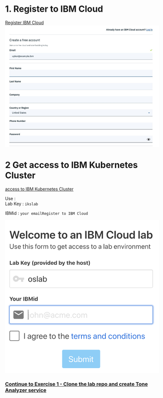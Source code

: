 


# 1. Register to IBM Cloud 

[Register IBM Cloud](https://ibm.biz/BdqZPj)
![](../README_images/reg1.png)

# 2 Get access to IBM Kubernetes Cluster
[access to IBM Kubernetes  Cluster](https://iksistio.mybluemix.net/)

Use :  
     Lab Key : `ikslab`
 
  IBMid : `your emailRegister to IBM Cloud`    

![](../README_images/oslab.png)

### [Continue to Exercise 1 - Clone the lab repo and create Tone Analyzer service](../exercise-1/README.md)

